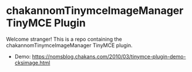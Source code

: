 # chakannomTinymceImageManager TinyMCE Plugin

Welcome stranger! This is a repo containing the chakannomTinymceImageManager TinyMCE plugin.

* Demo: https://nomsblog.chakans.com/2010/03/tinymce-plugin-demo-cksimage.html
